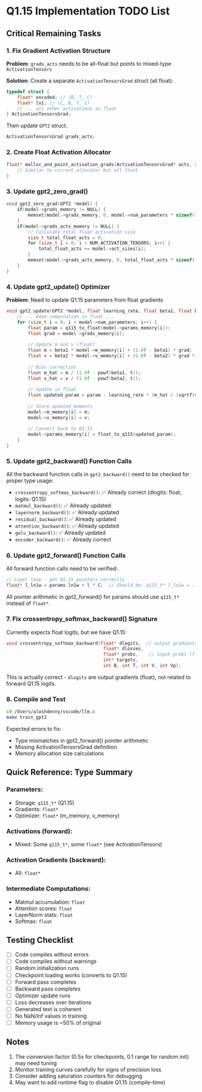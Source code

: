 # Q1.15 Implementation TODO List

## Critical Remaining Tasks

### 1. Fix Gradient Activation Structure
**Problem**: `grads_acts` needs to be all-float but points to mixed-type `ActivationTensors`

**Solution**: Create a separate `ActivationTensorsGrad` struct (all float):
```c
typedef struct {
    float* encoded; // (B, T, C)
    float* ln1; // (L, B, T, C)
    // ... all other activations as float
} ActivationTensorsGrad;
```

Then update `GPT2` struct:
```c
ActivationTensorsGrad grads_acts;
```

### 2. Create Float Activation Allocator
```c
float* malloc_and_point_activation_grads(ActivationTensorsGrad* acts, size_t* act_sizes) {
    // Similar to current allocator but all float
}
```

### 3. Update gpt2_zero_grad()
```c
void gpt2_zero_grad(GPT2 *model) {
    if(model->grads_memory != NULL) { 
        memset(model->grads_memory, 0, model->num_parameters * sizeof(float)); 
    }
    if(model->grads_acts_memory != NULL) { 
        // Calculate total float activation size
        size_t total_float_acts = 0;
        for (size_t i = 0; i < NUM_ACTIVATION_TENSORS; i++) {
            total_float_acts += model->act_sizes[i];
        }
        memset(model->grads_acts_memory, 0, total_float_acts * sizeof(float)); 
    }
}
```

### 4. Update gpt2_update() Optimizer
**Problem**: Need to update Q1.15 parameters from float gradients

```c
void gpt2_update(GPT2 *model, float learning_rate, float beta1, float beta2, float eps, float weight_decay, int t) {
    // ... Adam computation in float ...
    for (size_t i = 0; i < model->num_parameters; i++) {
        float param = q115_to_float(model->params_memory[i]);
        float grad = model->grads_memory[i];
        
        // Update m and v (float)
        float m = beta1 * model->m_memory[i] + (1.0f - beta1) * grad;
        float v = beta2 * model->v_memory[i] + (1.0f - beta2) * grad * grad;
        
        // Bias correction
        float m_hat = m / (1.0f - powf(beta1, t));
        float v_hat = v / (1.0f - powf(beta2, t));
        
        // Update in float
        float updated_param = param - learning_rate * (m_hat / (sqrtf(v_hat) + eps) + weight_decay * param);
        
        // Store updated moments
        model->m_memory[i] = m;
        model->v_memory[i] = v;
        
        // Convert back to Q1.15
        model->params_memory[i] = float_to_q115(updated_param);
    }
}
```

### 5. Update gpt2_backward() Function Calls
All the backward function calls in `gpt2_backward()` need to be checked for proper type usage:

- `crossentropy_softmax_backward()`: ✅ Already correct (dlogits: float, logits: Q1.15)
- `matmul_backward()`: ✅ Already updated
- `layernorm_backward()`: ✅ Already updated
- `residual_backward()`: ✅ Already updated
- `attention_backward()`: ✅ Already updated
- `gelu_backward()`: ✅ Already updated
- `encoder_backward()`: ✅ Already correct

### 6. Update gpt2_forward() Function Calls
All forward function calls need to be verified:

```c
// Layer loop - get Q1.15 pointers correctly
float* l_ln1w = params.ln1w + l * C;  // Should be: q115_t* l_ln1w = ...
```

All pointer arithmetic in gpt2_forward() for params should use `q115_t*` instead of `float*`.

### 7. Fix crossentropy_softmax_backward() Signature
Currently expects float logits, but we have Q1.15:

```c
void crossentropy_softmax_backward(float* dlogits,  // output gradients (float)
                                    float* dlosses, 
                                    float* probs,    // input probs (float)
                                    int* targets,
                                    int B, int T, int V, int Vp);
```

This is actually correct - `dlogits` are output gradients (float), not related to forward Q1.15 logits.

### 8. Compile and Test
```bash
cd /Users/aloshdenny/vscode/llm.c
make train_gpt2
```

Expected errors to fix:
- Type mismatches in gpt2_forward() pointer arithmetic
- Missing ActivationTensorsGrad definition
- Memory allocation size calculations

## Quick Reference: Type Summary

### Parameters:
- Storage: `q115_t*` (Q1.15)
- Gradients: `float*`
- Optimizer: `float*` (m_memory, v_memory)

### Activations (forward):
- Mixed: Some `q115_t*`, some `float*` (see ActivationTensors)

### Activation Gradients (backward):
- All: `float*`

### Intermediate Computations:
- Matmul accumulation: `float`
- Attention scores: `float`
- LayerNorm stats: `float`
- Softmax: `float`

## Testing Checklist

- [ ] Code compiles without errors
- [ ] Code compiles without warnings
- [ ] Random initialization runs
- [ ] Checkpoint loading works (converts to Q1.15)
- [ ] Forward pass completes
- [ ] Backward pass completes
- [ ] Optimizer update runs
- [ ] Loss decreases over iterations
- [ ] Generated text is coherent
- [ ] No NaN/Inf values in training
- [ ] Memory usage is ~50% of original

## Notes

1. The conversion factor (0.5x for checkpoints, 0.1 range for random init) may need tuning
2. Monitor training curves carefully for signs of precision loss
3. Consider adding saturation counters for debugging
4. May want to add runtime flag to disable Q1.15 (compile-time)
